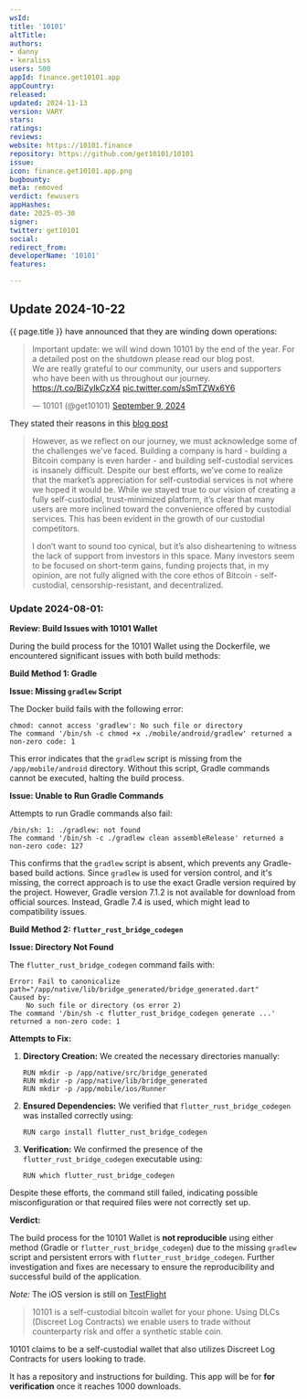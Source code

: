 ```yaml
---
wsId: 
title: '10101'
altTitle: 
authors:
- danny
- keraliss
users: 500
appId: finance.get10101.app
appCountry: 
released: 
updated: 2024-11-13
version: VARY
stars: 
ratings: 
reviews: 
website: https://10101.finance
repository: https://github.com/get10101/10101
issue: 
icon: finance.get10101.app.png
bugbounty: 
meta: removed
verdict: fewusers
appHashes: 
date: 2025-05-30
signer: 
twitter: get10101
social: 
redirect_from: 
developerName: '10101'
features: 

---
```


## Update 2024-10-22

{{ page.title }} have announced that they are winding down operations:

<blockquote class="twitter-tweet"><p lang="en" dir="ltr">Important update: we will wind down 10101 by the end of the year. For a detailed post on the shutdown please read our blog post. <br>We are really grateful to our community, our users and supporters who have been with us throughout our journey. <a href="https://t.co/BiZyIkCzX4">https://t.co/BiZyIkCzX4</a> <a href="https://t.co/sSmTZWx6Y6">pic.twitter.com/sSmTZWx6Y6</a></p>&mdash; 10101 (@get10101) <a href="https://twitter.com/get10101/status/1833098321482915910?ref_src=twsrc%5Etfw">September 9, 2024</a></blockquote> <script async src="https://platform.twitter.com/widgets.js" charset="utf-8"></script>

They stated their reasons in this [blog post](https://10101.finance/blog/10101-is-shutting-down/)

> However, as we reflect on our journey, we must acknowledge some of the challenges we've faced. Building a company is hard - building a Bitcoin company is even harder - and building self-custodial services is insanely difficult. Despite our best efforts, we’ve come to realize that the market’s appreciation for self-custodial services is not where we hoped it would be. While we stayed true to our vision of creating a fully self-custodial, trust-minimized platform, it’s clear that many users are more inclined toward the convenience offered by custodial services. This has been evident in the growth of our custodial competitors.
>
> I don’t want to sound too cynical, but it’s also disheartening to witness the lack of support from investors in this space. Many investors seem to be focused on short-term gains, funding projects that, in my opinion, are not fully aligned with the core ethos of Bitcoin - self-custodial, censorship-resistant, and decentralized.

### Update 2024-08-01:

**Review: Build Issues with 10101 Wallet**

During the build process for the 10101 Wallet using the Dockerfile, we encountered significant issues with both build methods:

**Build Method 1: Gradle**

**Issue: Missing `gradlew` Script**

The Docker build fails with the following error:

```
chmod: cannot access 'gradlew': No such file or directory
The command '/bin/sh -c chmod +x ./mobile/android/gradlew' returned a non-zero code: 1
```

This error indicates that the `gradlew` script is missing from the `/app/mobile/android` directory. Without this script, Gradle commands cannot be executed, halting the build process.

**Issue: Unable to Run Gradle Commands**

Attempts to run Gradle commands also fail:

```
/bin/sh: 1: ./gradlew: not found
The command '/bin/sh -c ./gradlew clean assembleRelease' returned a non-zero code: 127
```

This confirms that the `gradlew` script is absent, which prevents any Gradle-based build actions. Since `gradlew` is used for version control, and it's missing, the correct approach is to use the exact Gradle version required by the project. However, Gradle version 7.1.2 is not available for download from official sources. Instead, Gradle 7.4 is used, which might lead to compatibility issues.

**Build Method 2: `flutter_rust_bridge_codegen`**

**Issue: Directory Not Found**

The `flutter_rust_bridge_codegen` command fails with:

```
Error: Fail to canonicalize path="/app/native/lib/bridge_generated/bridge_generated.dart"
Caused by:
    No such file or directory (os error 2)
The command '/bin/sh -c flutter_rust_bridge_codegen generate ...' returned a non-zero code: 1
```

**Attempts to Fix:**

1. **Directory Creation:**
   We created the necessary directories manually:
   ```
   RUN mkdir -p /app/native/src/bridge_generated
   RUN mkdir -p /app/native/lib/bridge_generated
   RUN mkdir -p /app/mobile/ios/Runner
   ```

2. **Ensured Dependencies:**
   We verified that `flutter_rust_bridge_codegen` was installed correctly using:
   ```
   RUN cargo install flutter_rust_bridge_codegen
   ```

3. **Verification:**
   We confirmed the presence of the `flutter_rust_bridge_codegen` executable using:
   ```
   RUN which flutter_rust_bridge_codegen
   ```

Despite these efforts, the command still failed, indicating possible misconfiguration or that required files were not correctly set up.

**Verdict:**

The build process for the 10101 Wallet is **not reproducible** using either method (Gradle or `flutter_rust_bridge_codegen`) due to the missing `gradlew` script and persistent errors with `flutter_rust_bridge_codegen`. Further investigation and fixes are necessary to ensure the reproducibility and successful build of the application.

*Note:* The iOS version is still on [TestFlight](https://testflight.apple.com/join/WhwnPUh8)

> 10101 is a self-custodial bitcoin wallet for your phone. Using DLCs (Discreet Log Contracts) we enable users to trade without counterparty risk and offer a synthetic stable coin.

10101 claims to be a self-custodial wallet that also utilizes Discreet Log Contracts for users looking to trade.

It has a repository and instructions for building. This app will be for **for verification** once it reaches 1000 downloads.
